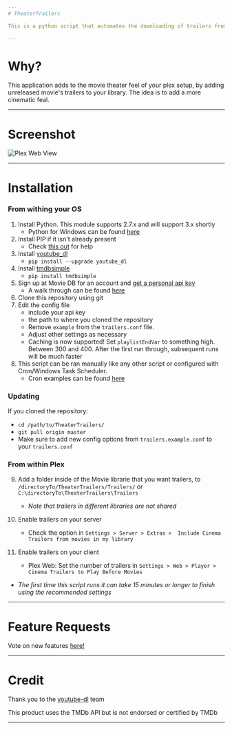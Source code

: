 ```yaml
---
# TheaterTrailers

This is a python script that automates the downloading of trailers from youtube using youtube-dl. Trailers are downloaded if their release date hasn't arrived yet and are deleted when it does. Files and folders are named with the standard Plex and The Movie DB naming convention, a "Coming Soon" image is copied in as `poster.jpg` and two versions of the trailer are stored. One is stored with `-trailer` in the name so Plex recognizes it as the trailer and the other is recognized as the movie.

---
```

# Why?

This application adds to the movie theater feel of your plex setup, by adding unreleased movie's trailers to your library. The idea is to add a more cinematic feal. 

---

# Screenshot

![Plex Web View](http://i.imgur.com/uEwB02G.png)

---

# Installation


### From withing your OS

1. Install Python. This module supports 2.7.x and will support 3.x shortly 
   * Python for Windows can be found [here](https://www.python.org/downloads/windows/)
2. Install PIP if it isn't already present
   * Check [this out](https://pip.pypa.io/en/stable/installing/) for help
3. Install [youtube_dl](https://rg3.github.io/youtube-dl/index.html)
   * `pip install --upgrade youtube_dl`
4. Install [tmdbsimple](https://pypi.python.org/pypi/tmdbsimple)
   * `pip install tmdbsimple`
5. Sign up at Movie DB for an account and [get a personal api key](https://www.themoviedb.org/documentation/api)
   * A walk through can be found [here](https://github.com/Electronickss/TheaterTrailers/wiki/Signing-up-for-a-TMDB-API-Key)
6. Clone this repository using git
7. Edit the config file
   * include your api key
   * the path to where you cloned the repository
   * Remove `example` from the `trailers.conf` file. 
   * Adjust other settings as necessary
   * Caching is now supported! Set `playlistEndVar` to something high. Between 300 and 400. After the first run through, subsequent runs will be much faster
8. This script can be ran manually like any other script or configured with Cron/Windows Task Scheduler.
   * Cron examples can be found [here](https://github.com/Electronickss/TheaterTrailers/wiki/Cron-Examples)


### Updating
If you cloned the repository:
   * `cd /path/to/TheaterTrailers/`
   * `git pull origin master`
   * Make sure to add new config options from `trailers.example.conf` to your `trailers.conf`

### From within Plex
   
9. Add a folder inside of the Movie librarie that you want trailers, to `/directoryTo/TheaterTrailers/Trailers/` or `C:\directoryTo\TheaterTrailers\Trailers`
    * *Note that trailers in different libraries are not shared*

10. Enable trailers on your server
    * Check the option in `Settings > Server > Extras >  Include Cinema Trailers from movies in my library`

11. Enable trailers on your client
    * Plex Web: Set the number of trailers in  `Settings > Web > Player > Cinema Trailers to Play Before Movies`

* *The first time this script runs it can take 15 minutes or longer to finish using the recommended settings*

---
# Feature Requests

Vote on new features [here!](http://feathub.com/Electronickss/TheaterTrailers)

---

# Credit

Thank you to the [youtube-dl](https://github.com/rg3/youtube-dl) team

This product uses the TMDb API but is not endorsed or certified by TMDb

---

